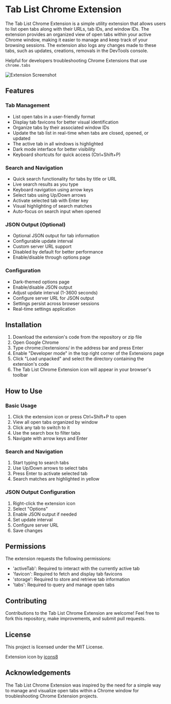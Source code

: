 # Tab List Chrome Extension

The Tab List Chrome Extension is a simple utility extension that allows users to list open tabs along with their URLs, tab IDs, and window IDs. The extension provides an organized view of open tabs within your active Chrome window, making it easier to manage and keep track of your browsing sessions. The extension also logs any changes made to these tabs, such as updates, creations, removals in the DevTools console.

Helpful for developers troubleshooting Chrome Extensions that use `chrome.tabs`

![Extension Screenshot](https://i.imgur.com/Ynn1VLH.png)

## Features

### Tab Management

- List open tabs in a user-friendly format
- Display tab favicons for better visual identification
- Organize tabs by their associated window IDs
- Update the tab list in real-time when tabs are closed, opened, or updated
- The active tab in all windows is highlighted
- Dark mode interface for better visibility
- Keyboard shortcuts for quick access (Ctrl+Shift+P)

### Search and Navigation

- Quick search functionality for tabs by title or URL
- Live search results as you type
- Keyboard navigation using arrow keys
- Select tabs using Up/Down arrows
- Activate selected tab with Enter key
- Visual highlighting of search matches
- Auto-focus on search input when opened

### JSON Output (Optional)

- Optional JSON output for tab information
- Configurable update interval
- Custom server URL support
- Disabled by default for better performance
- Enable/disable through options page

### Configuration

- Dark-themed options page
- Enable/disable JSON output
- Adjust update interval (1-3600 seconds)
- Configure server URL for JSON output
- Settings persist across browser sessions
- Real-time settings application

## Installation

1. Download the extension's code from the repository or zip file
2. Open Google Chrome
3. Type chrome://extensions/ in the address bar and press Enter
4. Enable "Developer mode" in the top right corner of the Extensions page
5. Click "Load unpacked" and select the directory containing the extension's code
6. The Tab List Chrome Extension icon will appear in your browser's toolbar

## How to Use

### Basic Usage

1. Click the extension icon or press Ctrl+Shift+P to open
2. View all open tabs organized by window
3. Click any tab to switch to it
4. Use the search box to filter tabs
5. Navigate with arrow keys and Enter

### Search and Navigation

1. Start typing to search tabs
2. Use Up/Down arrows to select tabs
3. Press Enter to activate selected tab
4. Search matches are highlighted in yellow

### JSON Output Configuration

1. Right-click the extension icon
2. Select "Options"
3. Enable JSON output if needed
4. Set update interval
5. Configure server URL
6. Save changes

## Permissions

The extension requests the following permissions:

- 'activeTab': Required to interact with the currently active tab
- 'favicon': Required to fetch and display tab favicons
- 'storage': Required to store and retrieve tab information
- 'tabs': Required to query and manage open tabs

## Contributing

Contributions to the Tab List Chrome Extension are welcome! Feel free to fork this repository, make improvements, and submit pull requests.

## License

This project is licensed under the MIT License.

Extension icon by [icons8](https://icons8.com/)

## Acknowledgements

The Tab List Chrome Extension was inspired by the need for a simple way to manage and visualize open tabs within a Chrome window for troubleshooting Chrome Extension projects.
